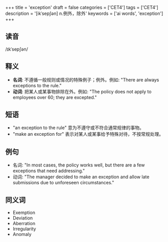 +++
title = 'exception'
draft = false
categories = ['CET4']
tags = ['CET4']
description = '[ikˈsep∫ən] n.例外，除外'
keywords = ['ai words', 'exception']
+++

## 读音
/ɪkˈsepʃən/

## 释义
- **名词**: 不遵循一般规则或情况的特殊例子；例外。例如: "There are always exceptions to the rule."
- **动词**: 把某人或某事物排除在外。例如: "The policy does not apply to employees over 60; they are excepted."

## 短语
- "an exception to the rule" 意为不遵守或不符合通常规律的事物。
- "make an exception for" 表示对某人或某事给予特殊对待，不按常规处理。

## 例句
- 名词: "In most cases, the policy works well, but there are a few exceptions that need addressing."
- 动词: "The manager decided to make an exception and allow late submissions due to unforeseen circumstances."

## 同义词
- Exemption
- Deviation
- Aberration
- Irregularity
- Anomaly
